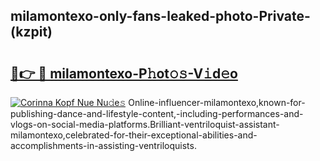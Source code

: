 ## milamontexo-only-fans​-leaked-photo​-Private-(kzpit)


# <h2><a href="https://mediaupload.pro?title=milamontexo&ref=git">🔗👉 🔴 milamontexo-P𝚑ot𝚘𝚜-V𝚒d𝚎o</a></h2>

[![Corinna Kopf Nue Nu𝚍e𝚜](https://i.imgur.com/0qMVB7G.gif)](https://mediaupload.pro?title=milamontexo&ref=git)
Online-influencer-milamontexo,known-for-publishing-dance-and-lifestyle-content,-including-performances-and-vlogs-on-social-media-platforms.Brilliant-ventriloquist-assistant-milamontexo,celebrated-for-their-exceptional-abilities-and-accomplishments-in-assisting-ventriloquists.  